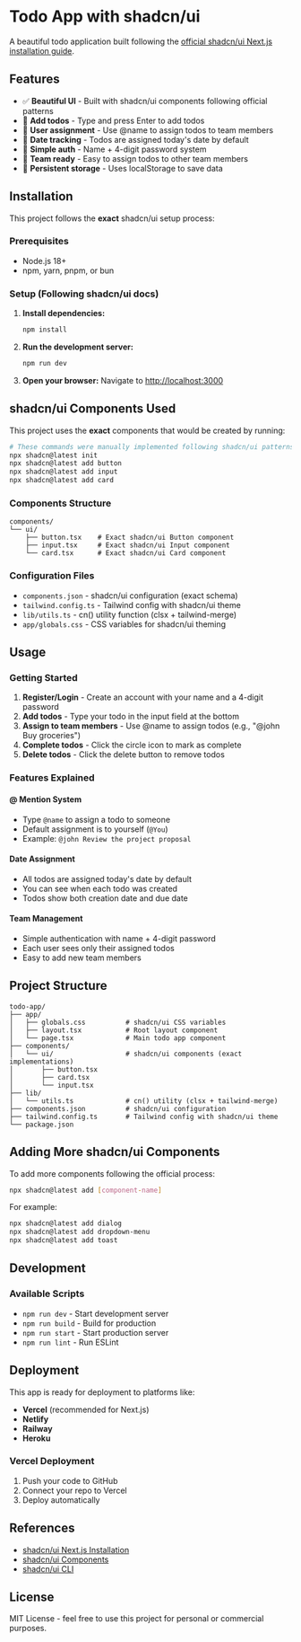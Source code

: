 # Todo App with shadcn/ui

A beautiful todo application built following the [official shadcn/ui Next.js installation guide](https://ui.shadcn.com/docs/installation/next).

## Features

- ✅ **Beautiful UI** - Built with shadcn/ui components following official patterns
- 📝 **Add todos** - Type and press Enter to add todos
- 👤 **User assignment** - Use @name to assign todos to team members
- 📅 **Date tracking** - Todos are assigned today's date by default
- 🔐 **Simple auth** - Name + 4-digit password system
- 👥 **Team ready** - Easy to assign todos to other team members
- 💾 **Persistent storage** - Uses localStorage to save data

## Installation

This project follows the **exact** shadcn/ui setup process:

### Prerequisites
- Node.js 18+ 
- npm, yarn, pnpm, or bun

### Setup (Following shadcn/ui docs)

1. **Install dependencies:**
   ```bash
   npm install
   ```

2. **Run the development server:**
   ```bash
   npm run dev
   ```

3. **Open your browser:**
   Navigate to [http://localhost:3000](http://localhost:3000)

## shadcn/ui Components Used

This project uses the **exact** components that would be created by running:

```bash
# These commands were manually implemented following shadcn/ui patterns
npx shadcn@latest init
npx shadcn@latest add button
npx shadcn@latest add input  
npx shadcn@latest add card
```

### Components Structure
```
components/
└── ui/
    ├── button.tsx    # Exact shadcn/ui Button component
    ├── input.tsx     # Exact shadcn/ui Input component
    └── card.tsx      # Exact shadcn/ui Card component
```

### Configuration Files
- `components.json` - shadcn/ui configuration (exact schema)
- `tailwind.config.ts` - Tailwind config with shadcn/ui theme
- `lib/utils.ts` - cn() utility function (clsx + tailwind-merge)
- `app/globals.css` - CSS variables for shadcn/ui theming

## Usage

### Getting Started
1. **Register/Login** - Create an account with your name and a 4-digit password
2. **Add todos** - Type your todo in the input field at the bottom
3. **Assign to team members** - Use @name to assign todos (e.g., "@john Buy groceries")
4. **Complete todos** - Click the circle icon to mark as complete
5. **Delete todos** - Click the delete button to remove todos

### Features Explained

#### @ Mention System
- Type `@name` to assign a todo to someone
- Default assignment is to yourself (`@You`)
- Example: `@john Review the project proposal`

#### Date Assignment
- All todos are assigned today's date by default
- You can see when each todo was created
- Todos show both creation date and due date

#### Team Management
- Simple authentication with name + 4-digit password
- Each user sees only their assigned todos
- Easy to add new team members

## Project Structure

```
todo-app/
├── app/
│   ├── globals.css          # shadcn/ui CSS variables
│   ├── layout.tsx           # Root layout component
│   └── page.tsx             # Main todo app component
├── components/
│   └── ui/                  # shadcn/ui components (exact implementations)
│       ├── button.tsx
│       ├── card.tsx
│       └── input.tsx
├── lib/
│   └── utils.ts             # cn() utility (clsx + tailwind-merge)
├── components.json          # shadcn/ui configuration
├── tailwind.config.ts       # Tailwind config with shadcn/ui theme
└── package.json
```

## Adding More shadcn/ui Components

To add more components following the official process:

```bash
npx shadcn@latest add [component-name]
```

For example:
```bash
npx shadcn@latest add dialog
npx shadcn@latest add dropdown-menu
npx shadcn@latest add toast
```

## Development

### Available Scripts

- `npm run dev` - Start development server
- `npm run build` - Build for production
- `npm run start` - Start production server
- `npm run lint` - Run ESLint

## Deployment

This app is ready for deployment to platforms like:
- **Vercel** (recommended for Next.js)
- **Netlify**
- **Railway**
- **Heroku**

### Vercel Deployment
1. Push your code to GitHub
2. Connect your repo to Vercel
3. Deploy automatically

## References

- [shadcn/ui Next.js Installation](https://ui.shadcn.com/docs/installation/next)
- [shadcn/ui Components](https://ui.shadcn.com/docs/components)
- [shadcn/ui CLI](https://ui.shadcn.com/docs/cli)

## License

MIT License - feel free to use this project for personal or commercial purposes.